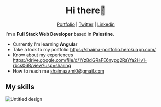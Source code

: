 <h1 align="center">Hi there👋</h1>
 <p  align="center" >
  <a href="https://shaima-portfolio.herokuapp.com/">Portfolio</a> |
  <a href="https://twitter.com/shaimaihdoosh">Twitter</a> |
  <a href="https://www.linkedin.com/in/shaimaihdoosh/">Linkedin</a>
</p>



I'm a __Full Stack Web Developer__ based in __Palestine__. 

* Currently I'm learning __Angular__  <br/>
* Take a look to my portfolio https://shaima-portfolio.herokuapp.com/ <br/>
* Know about my experiences https://drive.google.com/file/d/1YzBdGRaFE6nypg2RaYfa2Hv1-rbcs06B/view?usp=sharing <br/>
* How to reach me shaimaazmi0@gmail.com

## My skills

![Untitled design](https://user-images.githubusercontent.com/37650536/109977447-7f5c5c80-7d05-11eb-87e8-854f758a156d.png)




